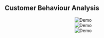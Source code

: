 ## Customer Behaviour Analysis

<div align="center">
  <img alt="Demo" src="https://github.com/Pallav7533/Pallav7533/Predictive-Analysis-for-customer-Behaviour/blob/main/images/demo.png" />
</div>


<div align="center">
  <img alt="Demo" src="https://github.com/Pallav7533/Pallav7533/Predictive-Analysis-for-customer-Behaviour/blob/main/images/input.png" />
</div>


<div align="center">
  <img alt="Demo" src="https://github.com/Pallav7533/Pallav7533/Predictive-Analysis-for-customer-Behaviour/blob/main/images/result.png" />
</div>
